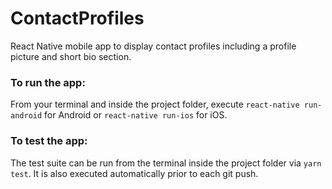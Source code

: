 # ContactProfiles
React Native mobile app to display contact profiles including a profile picture and short bio section.

### To run the app:
From your terminal and inside the project folder, execute `react-native run-android` for Android or `react-native run-ios` for iOS.

### To test the app:
The test suite can be run from the terminal inside the project folder via `yarn test`. It is also executed automatically prior to each git push.
